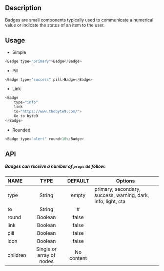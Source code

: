 
## Description

Badges are small components typically used to communicate a numerical value or indicate the status of an item to the user.

## Usage

* Simple

```js
<Badge type="primary">Badge</Badge>
```

* Pill

```js
<Badge type="success" pill>Badge</Badge>
```

* Link

```js
<Badge 
    type="info" 
    link 
    to="https://www.thebyte9.com/">
    Go to byte9
</Badge>
```

* Rounded

```js
<Badge type="alert" round>10</Badge>
```

## API

##### Badges can receive a number of `props` as follow:


| NAME   | TYPE | DEFAULT | Options |
| :---  | :---:  | :---: | ------- |
| type | String | empty | primary, secondary, success, warning, dark, info, light, cta |
| to | String | # |
| round | Boolean | false | 
| link | Boolean | false | 
| pill | Boolean | false | 
| icon | Boolean | false | 
| children | Single or array of nodes | No content | 

